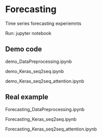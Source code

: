 # Forecasting
Time series forecasting experiemnts


Run: jupyter notebook

## Demo code

demo_DataPreprocessing.ipynb

demo_Keras_seq2seq.ipynb

demo_Keras_seq2seq_attention.ipynb


## Real example

Forecasting_DataPreprocessing.ipynb

Forecasting_Keras_seq2seq.ipynb

Forecasting_Keras_seq2seq_attention.ipynb








